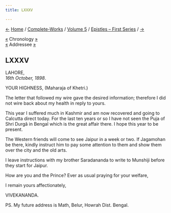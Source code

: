 ```yaml
---
title: LXXXV

---
```

<div>

[←](084_your_highness.htm) [Home](../../../index.htm) /
[Complete-Works](../../complete_works.htm) / [Volume
5](../volume_5_contents.htm) / [Epistles – First
Series](epistles_first_series_contents.htm) / [→](086_your_highness.htm)

  

[«](../../volume_8/epistles_fourth_series/133_haripada.htm) Chronology
[»](../../volume_8/epistles_fourth_series/134_haripada.htm)  
[«](084_your_highness.htm) Addressee [»](086_your_highness.htm)

## LXXXV

LAHORE,  
*16th October, 1898*.

YOUR HIGHNESS, (Maharaja of Khetri.)

The letter that followed my wire gave the desired information; therefore
I did not wire back about my health in reply to yours.

This year I suffered much in Kashmir and am now recovered and going to
Calcutta direct today. For the last ten years or so I have not seen the
Puja of Shri Durgâ in Bengal which is the great affair there. I hope
this year to be present.

The Western friends will come to see Jaipur in a week or two. If
Jagamohan be there, kindly instruct him to pay some attention to them
and show them over the city and the old arts.

I leave instructions with my brother Saradananda to write to Munshiji
before they start for Jaipur.

How are you and the Prince? Ever as usual praying for your welfare,

I remain yours affectionately,

VIVEKANANDA.

PS. My future address is Math, Belur, Howrah Dist. Bengal.

</div>

